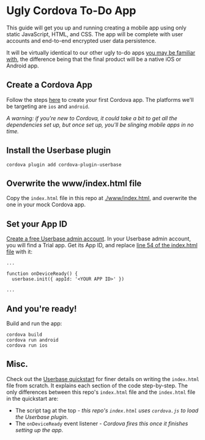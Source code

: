 # Ugly Cordova To-Do App

This guide will get you up and running creating a mobile app using only static JavaScript, HTML, and CSS. The app will be complete with user accounts and end-to-end encrypted user data persistence.

It will be virtually identical to our other ugly to-do apps [you may be familiar with](https://github.com/smallbets/userbase-samples#ugliest-todo), the difference being that the final product will be a native iOS or Android app.

## Create a Cordova App

Follow the steps [here](https://cordova.apache.org/docs/en/latest/guide/cli/index.html) to create your first Cordova app. The platforms we'll be targeting are `ios` and `android`.

<i>A warning: if you're new to Cordova, it could take a bit to get all the dependencies set up, but once set up, you'll be slinging mobile apps in no time.</i>

## Install the Userbase plugin

```
cordova plugin add cordova-plugin-userbase
```

## Overwrite the www/index.html file

Copy the `index.html` file in this repo at [./www/index.html](./www/index.html), and overwrite the one in your mock Cordova app.

## Set your App ID

[Create a free Userbase admin account](https://v1.userbase.com/#create-admin). In your Userbase admin account, you will find a Trial app. Get its App ID, and replace [line 54 of the index.html file](./www/index.html#L54) with it:

```
...

function onDeviceReady() {
  userbase.init({ appId: '<YOUR APP ID>' })

...
```

## And you're ready!

Build and run the app:

```
cordova build
cordova run android
cordova run ios
```

## Misc.

Check out the [Userbase quickstart](https://userbase.com/docs/) for finer details on writing the `index.html` file from scratch. It explains each section of the code step-by-step. The only differences between this repo's `index.html` file and the `index.html` file in the quickstart are:

- The script tag at the top  - <i>this repo's `index.html` uses `cordova.js` to load the Userbase plugin</i>.
- The `onDeviceReady` event listener - <i>Cordova fires this once it finishes setting up the app</i>.